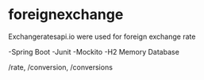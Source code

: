 # foreignexchange

Exchangeratesapi.io were used for foreign exchange rate

-Spring Boot
-Junit 
-Mockito
-H2 Memory Database


/rate, /conversion, /conversions
